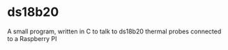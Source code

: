 # ds18b20
A small program, written in C to talk to ds18b20 thermal probes connected to a Raspberry PI

